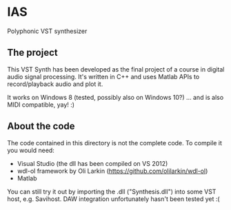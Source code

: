 # IAS
Polyphonic VST synthesizer

## The project
This VST Synth has been developed as the final project of a course in digital audio signal processing. It's written in C++ and uses Matlab APIs to record/playback audio and plot it.

It works on Windows 8 (tested, possibly also on Windows 10?) ... and is also MIDI compatible, yay! :)

## About the code
The code contained in this directory is not the complete code.
To compile it you would need:
* Visual Studio (the dll has been compiled on VS 2012)
* wdl-ol framework by Oli Larkin (https://github.com/olilarkin/wdl-ol)
* Matlab

You can still try it out by importing the .dll ("Synthesis.dll") into some VST host, e.g. Savihost. DAW integration unfortunately hasn't been tested yet :(
